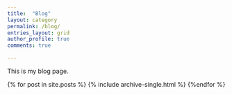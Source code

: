 ```yaml
---
title:  "Blog"
layout: category
permalink: /blog/
entries_layout: grid
author_profile: true
comments: true

---
```


This is my blog page.

{% for post in site.posts %}
  {% include archive-single.html %}
  {%endfor %}


